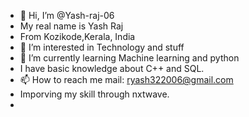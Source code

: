 - 👋 Hi, I’m @Yash-raj-06
- My real name is Yash Raj
- From Kozikode,Kerala, India
- 👀 I’m interested in Technology and stuff
- 🌱 I’m currently learning Machine learning and python
- I have basic knowledge about C++ and SQL.
- 📫 How to reach me mail: ryash322006@gmail.com
- Imporving my skill through nxtwave.
- 

<!---
Yash-raj-06/Yash-raj-06 is a ✨ special ✨ repository because its `README.md` (this file) appears on your GitHub profile.
You can click the Preview link to take a look at your changes.
--->
